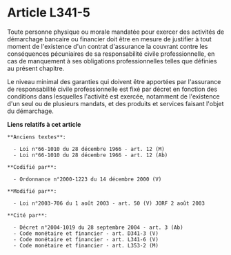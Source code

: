 # Article L341-5

Toute personne physique ou morale mandatée pour exercer des activités de démarchage bancaire ou financier doit être en mesure
de justifier à tout moment de l'existence d'un contrat d'assurance la couvrant contre les conséquences pécuniaires de sa
responsabilité civile professionnelle, en cas de manquement à ses obligations professionnelles telles que définies au présent
chapitre.

Le niveau minimal des garanties qui doivent être apportées par l'assurance de responsabilité civile professionnelle est fixé
par décret en fonction des conditions dans lesquelles l'activité est exercée, notamment de l'existence d'un seul ou de
plusieurs mandats, et des produits et services faisant l'objet du démarchage.

**Liens relatifs à cet article**

	**Anciens textes**:

	  - Loi n°66-1010 du 28 décembre 1966 - art. 12 (M)
	  - Loi n°66-1010 du 28 décembre 1966 - art. 12 (Ab)

	**Codifié par**:

	  - Ordonnance n°2000-1223 du 14 décembre 2000 (V)

	**Modifié par**:

	  - Loi n°2003-706 du 1 août 2003 - art. 50 (V) JORF 2 août 2003

	**Cité par**:

	  - Décret n°2004-1019 du 28 septembre 2004 - art. 3 (Ab)
	  - Code monétaire et financier - art. D341-3 (V)
	  - Code monétaire et financier - art. L341-6 (V)
	  - Code monétaire et financier - art. L353-2 (M)
